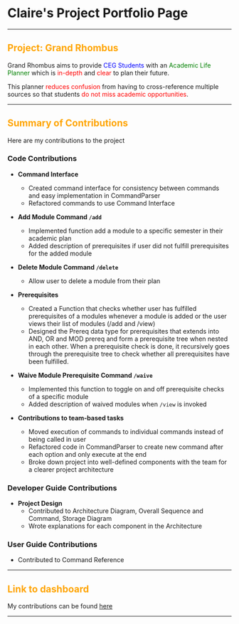 # Claire's Project Portfolio Page

---
<h2>
<span style="color:orange;">Project: Grand Rhombus</span>
</h2>
Grand Rhombus aims to provide <span style="color:blue;">CEG Students</span> with an 
<span style="color:green;">Academic Life Planner</span> which is <span style="color:red;"> in-depth 
</span> and <span style="color:red;"> clear </span> to plan their future.

This planner <span style="color:red;">reduces confusion</span> from having to cross-reference multiple sources 
so that students <span style="color:red;">do not miss academic opportunities</span>.

---

<h2>
<span style="color:orange;">Summary of Contributions</span>
</h2>

Here are my contributions to the project

<h3>Code Contributions</h3>

- **Command Interface**
  - Created command interface for consistency between commands and easy implementation in CommandParser 
  - Refactored commands to use Command Interface

- **Add Module Command `/add`**
    - Implemented function add a module to a specific semester in their academic plan
    - Added description of prerequisites if user did not fulfill prerequisites for the added module

- **Delete Module Command `/delete`** 
    - Allow user to delete a module from their plan

- **Prerequisites**
  - Created a Function that checks whether user has fulfilled prerequisites of a modules whenever a module is added or the user 
  views their list of modules (/add and /view)
  - Designed the Prereq data type for prerequisites that extends into AND, OR and MOD prereq and form a prerequisite tree 
  when nested in each other. When a prerequisite check is done, it recursively goes through the prerequisite tree to 
  check whether all prerequisites have been fulfilled. 

- **Waive Module Prerequisite Command `/waive`**
  - Implemented this function to toggle on and off prerequisite checks of a specific module
  - Added description of waived modules when `/view` is invoked

- **Contributions to team-based tasks**
    - Moved execution of commands to individual commands instead of being called in user
    - Refactored code in CommandParser to create new command after each option and only execute at the end
    - Broke down project into well-defined components with the team for a clearer project architecture

<h3>Developer Guide Contributions</h3>

- **Project Design**
  - Contributed to Architecture Diagram, Overall Sequence and Command, Storage Diagram
  - Wrote explanations for each component in the Architecture

<h3>User Guide Contributions</h3>

- Contributed to Command Reference

---

<h2>
<span style="color:orange;">Link to dashboard</span>
</h2>

My contributions can be found 
[here](https://nus-cs2113-ay2425s2.github.io/tp-dashboard/?search=clj55&breakdown=true)

---